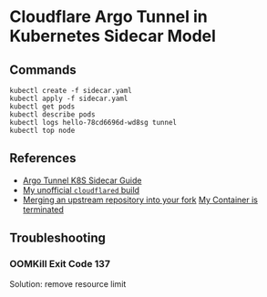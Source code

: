 # Cloudflare Argo Tunnel in Kubernetes Sidecar Model

##  Commands
```
kubectl create -f sidecar.yaml
kubectl apply -f sidecar.yaml
kubectl get pods
kubectl describe pods
kubectl logs hello-78cd6696d-wd8sg tunnel
kubectl top node
```


## References
* [Argo Tunnel K8S Sidecar Guide](https://developers.cloudflare.com/argo-tunnel/reference/sidecar/)
* [My unofficial `cloudflared` build](https://hub.docker.com/repository/docker/mw866/cloudflared)
* [Merging an upstream repository into your fork](https://help.github.com/en/github/collaborating-with-issues-and-pull-requests/merging-an-upstream-repository-into-your-fork)
[My Container is terminated](https://kubernetes.io/docs/concepts/configuration/manage-compute-resources-container/#my-container-is-terminated)

## Troubleshooting
### OOMKill Exit Code 137 
Solution: remove resource limit